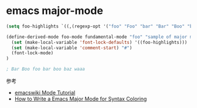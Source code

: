 # emacs major-mode

```lisp
(setq foo-highlights `((,(regexp-opt '("foo" "Foo" "bar" "Bar" "Boo" "boo")) . font-lock-keyword-face)))

(define-derived-mode foo-mode fundamental-mode "foo" "sample of major mode"
  (set (make-local-variable 'font-lock-defaults) '((foo-highlights)))
  (set (make-local-variable 'comment-start) "#")
  (font-lock-mode)
)

; Bar Boo foo bar boo baz waaa
```

参考

- [emacswiki Mode Tutorial](https://www.emacswiki.org/emacs/ModeTutorial)
- [How to Write a Emacs Major Mode for Syntax Coloring](http://ergoemacs.org/emacs/elisp_syntax_coloring.html)



